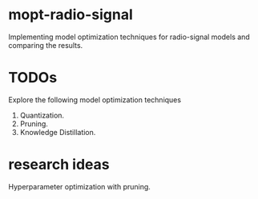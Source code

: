 # mopt-radio-signal
Implementing model optimization techniques for radio-signal models and comparing the results.
# TODOs
Explore the following model optimization techniques
1. Quantization.
2. Pruning.
3. Knowledge Distillation.
# research ideas
Hyperparameter optimization with pruning.
